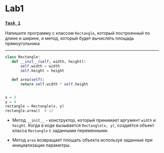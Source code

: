 # Lab1
 ### [`Task 1`](https://github.com/SherstennikovDaniil/prog_assignments/blob/main/udz1/udz1_1.py)
Напишите программу с классом `Rectangle`, который построенный по длине и
 ширине, и метод, который будет вычислять площадь прямоугольника
 
 ---
 ```python
 class Rectangle:
    def __init__(self, width, height):
        self.width = width
        self.height = height

    def area(self):
        return self.width * self.height


x = 3
y = 4
rectangle = Rectangle(x, y)
rectangle.area()  # 12
```
* Метод `__init__` - конструктор, который принимает аргумент `width` и `height`. Когда в коде вызывается 
```Rectangle(x, y)```, создаётся объект класса `Rectangle` с заданными переменными.

* Метод `area` возвращает площать объекта используя заданные при инициализации параметры.